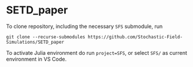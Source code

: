 # SETD_paper

To clone repository, including the necessary `SFS` submodule, run

`git clone --recurse-submodules https://github.com/Stochastic-Field-Simulations/SETD_paper`

To activate Julia environment do run `project=SFS`, or select `SFS/` as current environment in VS Code.
